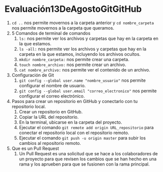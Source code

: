 # Evaluación13DeAgostoGitGitHub

1. `cd ..` nos permite movernos a la carpeta anterior y `cd nombre_carpeta` nos permite movernos a la carpeta que 
   queramos.
2. 5 Comandos de terminal de comandos
   1. `ls:` nos permite ver los archivos y carpetas que hay en la carpeta en la que estamos.
   2. `ls -all:` nos permite ver los archivos y carpetas que hay en la carpeta en la que estamos, incluyendo los archivos ocultos.
   3. `mkdir nombre_carpeta:` nos permite crear una carpeta.
   4. `touch nombre_archivo:` nos permite crear un archivo.
   5. `cat nombre_archivo:` nos permite ver el contenido de un archivo.
3. Configuración de Git
   1. `git config --global user.name "nombre_usuario"` nos permite configurar el nombre de usuario.
   2. `git config --global user.email "correo_electronico"` nos permite configurar el correo electrónico.
4. Pasos para crear un repositorio en GitHub y conectarlo con tu repositorio local.
   1. Crear un repositorio en GitHub.
   2. Copiar la URL del repositorio.
   3. En la terminal, ubicarse en la carpeta del proyecto.
   4. Ejecutar el comando `git remote add origin URL_repositorio` para conectar el repositorio local con el repositorio remoto.
   5. Ejecutar el comando `git push -u origin master` para subir los cambios al repositorio remoto.
5. Que es un Pull Request
   1. Un Pull Request es una solicitud que se hace a los colaboradores de un proyecto para que revisen los cambios que se han hecho en una rama y los aprueben para que se fusionen con la rama principal.
